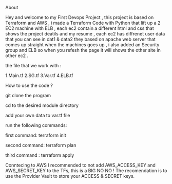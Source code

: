 About

Hey and welcome to my First Devops Project , this project is based on Terraform and AWS , i made a Terraform Code with Python that lift up a 2 EC2 machine with ELB , each ec2 contain a different html and css that shows the project deatils and my resume ,
each ec2 has diffrenet user data that you can see in dat1 & data2 they based on apache web server that comes up straight when the machines goes up , i also added an Security group and ELB so when you refesh the page it will shows
the other site in other ec2 . 

the file that we work with :

1.Main.tf
2.SG.tf
3.Var.tf
4.ELB.tf

 
How to use the code ?

git clone the program

cd to the desired module directory

add your own data to var.tf file

run the following commands:

first command: terraform init

second command: terraform plan

third command : terraform apply


Conntecing to AWS
I recommended to not add AWS_ACCESS_KEY and AWS_SECRET_KEY to the TFs, this is a BIG NO NO !
The recomendation is to use the Provider Vault to store your ACCESS & SECRET keys.
